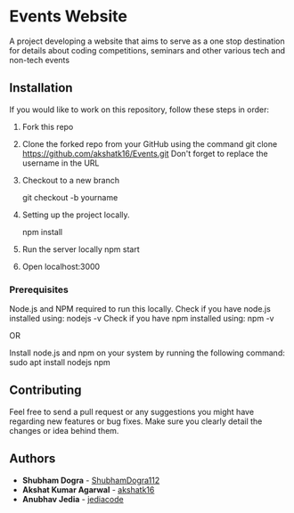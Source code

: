 # Events Website

A project developing a website that aims to serve as a one stop destination for details about coding competitions, seminars and other various tech and non-tech events

## Installation

If you would like to work on this repository, follow these steps in order:

1. Fork this repo

2. Clone the forked repo from your GitHub using the command git clone https://github.com/akshatk16/Events.git
Don't forget to replace the username in the URL

3. Checkout to a new branch

	git checkout -b yourname

4. Setting up the project locally.

	npm install

5. Run the server locally
	npm start

6. Open localhost:3000

### Prerequisites

Node.js and NPM required to run this locally.
Check if you have node.js installed using:
	nodejs -v
Check if you have npm installed using:
	npm -v

OR

Install node.js and npm on your system by running the following command:
	sudo apt install nodejs npm

## Contributing

Feel free to send a pull request or any suggestions you might have regarding new features or bug fixes. Make sure you clearly detail the changes or idea behind them.

## Authors

* **Shubham Dogra** - [ShubhamDogra112](https://github.com/ShubhamDogra112)
* **Akshat Kumar Agarwal** - [akshatk16](https://github.com/akshatk16)
* **Anubhav Jedia** - [jediacode](https://github.com/jediacode)
